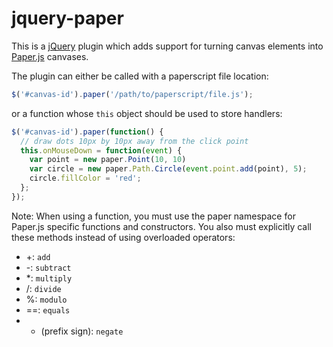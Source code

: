 jquery-paper
============

This is a [jQuery](http://jquery.com) plugin which adds support for
turning canvas elements into [Paper.js](http://paperjs.og) canvases.

The plugin can either be called with a paperscript file location:

```javascript
$('#canvas-id').paper('/path/to/paperscript/file.js');
```

or a function whose `this` object should be used to store handlers:

```javascript
$('#canvas-id').paper(function() {
  // draw dots 10px by 10px away from the click point
  this.onMouseDown = function(event) {
    var point = new paper.Point(10, 10)
    var circle = new paper.Path.Circle(event.point.add(point), 5);
    circle.fillColor = 'red';
  };
});
```

Note: When using a function, you must use the paper namespace for Paper.js
specific functions and constructors. You also must explicitly call these methods
instead of using overloaded operators:

* +: `add`
* -: `subtract`
* *: `multiply`
* /: `divide`
* %: `modulo`
* ==: `equals`
* - (prefix sign): `negate`


